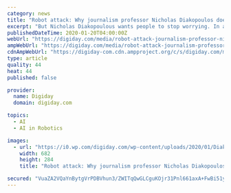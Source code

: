 ```yaml
---
category: news
title: "Robot attack: Why journalism professor Nicholas Diakopoulos doesn’t fear the automation of newsrooms"
excerpt: "But Nicholas Diakopoulous wants people to stop worrying. In a new book, “Automating the News: How Algorithms Are Rewriting the Media,” he argues that far from destroying jobs in journalism, artificial intelligence appears to be creating them. Digiday caught up with Diakopoulous, who oversees Northwestern University’s Computational ..."
publishedDateTime: 2020-01-20T04:00:00Z
webUrl: "https://digiday.com/media/robot-attack-journalism-professor-nicholas-diakopoulos-doesnt-fear-automation-newsrooms/"
ampWebUrl: "https://digiday.com/media/robot-attack-journalism-professor-nicholas-diakopoulos-doesnt-fear-automation-newsrooms/amp/"
cdnAmpWebUrl: "https://digiday-com.cdn.ampproject.org/c/s/digiday.com/media/robot-attack-journalism-professor-nicholas-diakopoulos-doesnt-fear-automation-newsrooms/amp/"
type: article
quality: 44
heat: 44
published: false

provider:
  name: Digiday
  domain: digiday.com

topics:
  - AI
  - AI in Robotics

images:
  - url: "https://i0.wp.com/digiday.com/wp-content/uploads/2020/01/Diakopoulos.jpg?fit=682%2C284&ssl=1"
    width: 682
    height: 284
    title: "Robot attack: Why journalism professor Nicholas Diakopoulos doesn’t fear the automation of newsrooms"

secured: "VuaZA2VQaYnBytgVrPDBVhun3/ZWITqQwGLCguKOjr31Pnl661axA+FwBi51y28E8DKNQEUIpda18Ep9v6nCnB0NfiOD4wpNgB1VaDt7uznVDCEMWaVojWdl7Ve23x6lmj9ETcQw3YlyajPULVlNBhxhurUmeRYF5MGoaE92mUxuPbrNP6wTQGBpC6AAV60A4w9x4ab4esh1MtAssjbCwdPnIX+KJR0NB1QsxF9d62aruCMSe12I1/KyXKtgfuz/F0ApdpEwFqYhG+HiRHpYOy+gM+OWSMmRygyIlKYHqWVb1aQsQZ1JXObz9i8x/uL0w1BKqDGYL3VvhXt7JTKQuKwC1YIsI3DEhp26VXmI0zuNNGX12zcCNP2wA1Qgi9XAUoS8PlwQpNuHgOrucYwazjbZ5zq3EGQ/2sU5zNPe0OPiLNjYgpv8pwRDn2hSAk1d8f5KuIqkshpSGUBuI2sBsQ==;6ZsLcGaDy/LESRWOHLa1ug=="
---
```


